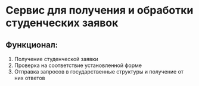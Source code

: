 # Сервис для получения и обработки студенческих заявок
## Функционал:
1. Получение студенческой заявки
2. Проверка на соответствие установленной форме
3. Отправка запросов в государственные структуры и получение от них ответов
